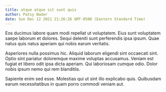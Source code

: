 ```yaml
---
title: atque atque sit sunt quis
author: Patsy Nader
date: Sun Dec 12 2021 21:26:26 GMT-0500 (Eastern Standard Time)
---
```

Eos ducimus labore quam modi repellat ut voluptatem. Eius sunt voluptatem saepe laborum et dolores. Sequi deleniti sunt perferendis ipsa ipsum. Quae natus quis natus aperiam qui nobis earum veritatis.

 Asperiores nulla possimus hic. Aliquid laborum eligendi sint occaecati sint. Optio sint pariatur doloremque maxime voluptas accusamus. Veniam est fugiat et libero odit ipsa dicta aperiam. Qui laboriosam cumque odio. Dolor nobis ipsum nemo qui rem blanditiis.

 Sapiente enim sed esse. Molestias qui ut sint illo explicabo quis. Quibusdam earum necessitatibus in quam porro commodi veniam aut.